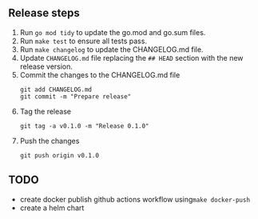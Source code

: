 ## Release steps

1. Run `go mod tidy` to update the go.mod and go.sum files.
1. Run `make test` to ensure all tests pass.
1. Run `make changelog` to update the CHANGELOG.md file.
1. Update `CHANGELOG.md` file replacing the `## HEAD` section with the new release version.
1. Commit the changes to the CHANGELOG.md file
    ```shell
    git add CHANGELOG.md
    git commit -m "Prepare release"
    ```
1. Tag the release
    ```shell
    git tag -a v0.1.0 -m "Release 0.1.0"
    ```
1. Push the changes
    ```shell
    git push origin v0.1.0
    ```

## TODO

- create docker publish github actions workflow using`make docker-push`
- create a helm chart